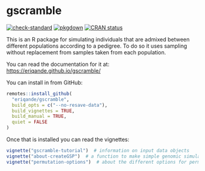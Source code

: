 gscramble
================

<!-- badges: start -->

[![check-standard](https://github.com/eriqande/gscramble/actions/workflows/check-standard.yaml/badge.svg)](https://github.com/eriqande/gscramble/actions/workflows/check-standard.yaml)
[![pkgdown](https://github.com/eriqande/gscramble/actions/workflows/pkgdown.yaml/badge.svg)](https://github.com/eriqande/gscramble/actions/workflows/pkgdown.yaml)
[![CRAN
status](https://www.r-pkg.org/badges/version/gscramble)](https://CRAN.R-project.org/package=gscramble)
<!-- badges: end -->

This is an R package for simulating individuals that are admixed between
different populations according to a pedigree. To do so it uses sampling
without replacement from samples taken from each population.

You can read the documentation for it at:
<https://eriqande.github.io/gscramble/>

You can install in from GitHub:

``` r
remotes::install_github(
  "eriqande/gscramble", 
  build_opts = c("--no-resave-data"), 
  build_vignettes = TRUE, 
  build_manual = TRUE,
  quiet = FALSE
)
```

Once that is installed you can read the vignettes:

``` r
vignette("gscramble-tutorial")  # information on input data objects
vignette("about-createGSP")  # a function to make simple genomic simulation pedigrees
vignette("permutation-options")  # about the different options for permuting
```
